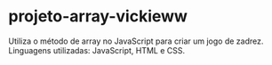 # projeto-array-vickieww
Utiliza o método de array no JavaScript para criar um jogo de zadrez. 
Linguagens utilizadas: JavaScript, HTML e CSS.
